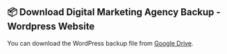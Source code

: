 ## 📦 Download Digital Marketing Agency Backup - Wordpress Website

You can download the WordPress backup file from [Google Drive]([https://drive.google.com/file/d/abc123xyz456/view?usp=sharing](https://drive.google.com/drive/folders/1Pk5tBKeXFNNnaueeiX8LpUmC1Bi-MMer?usp=drive_link)).

